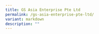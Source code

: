 ```yaml
---
title: GS Asia Enterprise Pte Ltd
permalink: /gs-asia-enterprise-pte-ltd/
variant: markdown
description: ""
---
```

